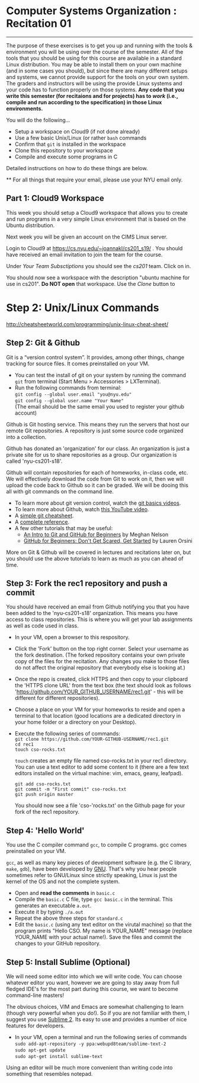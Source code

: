 # Computer Systems Organization : Recitation 01
-----------------------------------------------

The purpose of these exercises is to get you up and running with the tools & environment you will be using over the course of the semester. All of the tools that you should be using for this course are available in a standard Linux
distribution. You may be able to install them on your own machine (and in some cases you should), but since there are many different setups and systems, we cannot provide support for the tools on your own system. 
The graders and instructors will be using the provide Linux systems and your code has to function properly on those systems. 
__Any code that you write this semester (for recitaions and for projects) has to _work_ (i.e., compile and run according to the specification) in those Linux environments.__ 

You will do the following...

* Setup a workspace on Cloud9 (if not done already) 
* Use a few basic Unix/Linux (or rather `bash` commands 
* Confirm that `git` is installed in the workspace
* Clone this repository to your workspace  
* Compile and execute some programs in C 

Detailed instructions on how to do these things are below. 

** For all things that require your email, please use your NYU email only.

## Part 1: Cloud9 Workspace 

This week you should setup a Cloud9 workspace that allows you to create and run programs in a very simple Linux environment that is based on the Ubuntu distribution. 

Next week you will be given an account on the CIMS Linux server. 

Login to Cloud9 at https://cs.nyu.edu/~joannakl/cs201_s19/ . You should have received an email invitation to join the team for the course. 

Under _Your Team Subsctiptions_ you should see the _cs201_ team. Click on in. 

You should now see a workspace with the description "ubuntu machine for use in cs201". __Do NOT open__ that workspace. 
Use the _Clone_ button to 

# Step 2: Unix/Linux Commands 

http://cheatsheetworld.com/programming/unix-linux-cheat-sheet/ 


Step 2: Git & Github 
--------------------

Git is a “version control system”. It provides, among other things, change tracking for source files. It comes preinstalled on your VM. 

* You can test the install of git on your system by running the command `git` from terminal (Start Menu > Accessories > LXTerminal). 
* Run the following commands from terminal:<br>
   ```git config --global user.email "you@nyu.edu"```<br>
   ```git config --global user.name "Your Name"```<br>
   (The email should be the same email you used to register your github account)

Github is Git hosting service. This means they run the servers that host our remote Git repositories. A repository is just  some source code organized into a collection. 

Github has donated an 'organization' for our class. An organization is just a private site for us to share repositories as a group. Our organization is called 'nyu-cs201-s18'.

Github will contain repositories for each of homeworks, in-class code, etc. We will effectively download the code from Git to work on it, then we will upload the code back to Github so it can be graded. We will be dooing this all with git commands on the command line.

* To learn more about git version control, watch the [git basics videos](http://git-scm.com/videos).
* To learn more about Github, watch [this YouTube video](https://www.youtube.com/watch?v=0fKg7e37bQE).
* A [simple git cheatsheet](http://rogerdudler.github.io/git-guide/). 
* A [complete reference](http://www.git-scm.com/book/en/v2).
* A few other tutorials that may be useful:
    * [An Intro to Git and GitHub for Beginners](http://product.hubspot.com/blog/git-and-github-tutorial-for-beginners) by Meghan Nelson
    * [GitHub for Beginners: Don't Get Scared, Get Started](http://readwrite.com/2013/09/30/understanding-github-a-journey-for-beginners-part-1/) by Lauren Orsini  
    

More on Git & Github will be covered in lectures and recitations later on, but you should use the above tutorials to learn as much as you can ahead of time. 

Step 3: Fork the rec1 repository and push a commit
--------------------------------------------------

You should have received an email from Github notifying you that you have been added to the 'nyu-cs201-s18' organization. This means you have access to class repositories. This is where you will get your lab assignments as well as code used in class.

* In your VM, open a browser to this respository.
* Click the 'Fork' button on the top right corner. Select your username as the fork destination. (The forked repository contains your own private copy of the files for the recitation. Any changes you make to those files
do not affect the original repository that everybody else is looking at.)
* Once the repo is created, click HTTPS and then copy to your clipboard the 'HTTPS clone URL' from the text
box (the text should look as follows 'https://github.com/YOUR_GITHUB_USERNAME/rec1.git' - this will be 
different for different repositories).
* Choose a place on your VM for your homeworks to reside and open a terminal to that location (good locations 
are a dedicated directory in your home folder or a directory on your Desktop).
* Execute the following series of commands: <br/>
  ```git clone https://github.com/YOUR-GITHUB-USERNAME/rec1.git```<br/>
  ```cd rec1  ```<br/>
  ```touch cso-rocks.txt   ```<br/>
  
  `touch` creates an empty file named cso-rocks.txt in your rec1 directory. You can use a text editor to add some 
  content to it (there are a few text editors installed on the virtual machine: vim, emacs, geany, leafpad). 
  
  ```git add cso-rocks.txt    ```<br/>
  ```git commit -m "First commit" cso-rocks.txt   ```<br/>
  ```git push origin master   ```<br/>  

    You should now see a file 'cso-'rocks.txt' on the Github page for your fork of the rec1 repository. 

Step 4: 'Hello World'   
---------------------

You use the C compiler command `gcc`, to compile C programs. gcc comes preinstalled on your VM. 

`gcc`, as well as many key pieces of development software (e.g. the C library, `make`, `gdb`), have been developed by [GNU](http://www.gnu.org/). That's why you hear people sometimes refer to GNU/Linux since strictly speaking, Linux is just the kernel of the OS and not the complete system.

* Open and **read the comments** in `basic.c`
* Compile the `basic.c` C file, type `gcc basic.c` in the terminal. This generates an executable `a.out`. 
* Execute it by typing `./a.out`
* Repeat the above three steps for `standard.c`
* Edit the `basic.c` (using any text editor on the virutal machine) so that the program prints
"Hello CSO. My name is YOUR_NAME" message (replace YOUR_NAME with your actual name!). 
Save the files and commit the changes to your GitHub repository. 

Step 5: Install Sublime (Optional)
----------------------------------

We will need some editor into which we will write code. You can choose whatever editor you want, however we are going to stay away from full fledged IDE's for the most part during this course, we want to become command-line masters!

The obvious choices, VIM and Emacs are somewhat challenging to learn (though very powerful when you do!). So if you are not familiar with them, I suggest you use [Sublime 2](https://www.sublimetext.com/). Its easy to use and provides a number of nice features for developers. 

* In your VM, open a terminal and run the following series of commands<br/>
  ```sudo add-apt-repository -y ppa:webupd8team/sublime-text-2  ```<br/>
  ```sudo apt-get update  ```<br/>
  ```sudo apt-get install sublime-text  ```<br/>

Using an editor will be much more convenient than writing code into something that resembles notepad.
